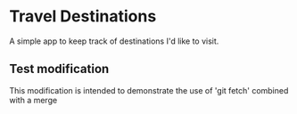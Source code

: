 # Travel Destinations

A simple app to keep track of destinations I'd like to visit.

## Test modification

This modification is intended to demonstrate the use of 'git fetch' combined with a merge
